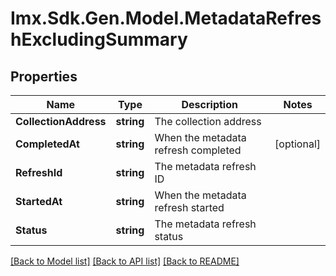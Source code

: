 # Imx.Sdk.Gen.Model.MetadataRefreshExcludingSummary

## Properties

Name | Type | Description | Notes
------------ | ------------- | ------------- | -------------
**CollectionAddress** | **string** | The collection address | 
**CompletedAt** | **string** | When the metadata refresh completed | [optional] 
**RefreshId** | **string** | The metadata refresh ID | 
**StartedAt** | **string** | When the metadata refresh started | 
**Status** | **string** | The metadata refresh status | 

[[Back to Model list]](../README.md#documentation-for-models) [[Back to API list]](../README.md#documentation-for-api-endpoints) [[Back to README]](../README.md)

